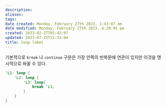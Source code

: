 ```yaml
---
description:
aliases: 
tags: 
date created: Monday, February 27th 2023, 1:43:07 am
date modified: Monday, February 27th 2023, 6:20:45 pm
created: 2023-02-27T01:43:07
updated: 2023-07-15T21:33:04
title: loop label
---
```

기본적으로 `break` 나 `continue` 구문은 가장 안쪽의 반복문에 연관이 있지만 이것을 명시적으로 바꿀 수 있다.

```rust
'L1: loop {
	'L2: loop {
		'L3: loop{
			break 'L1;
		}
	}
}
```

